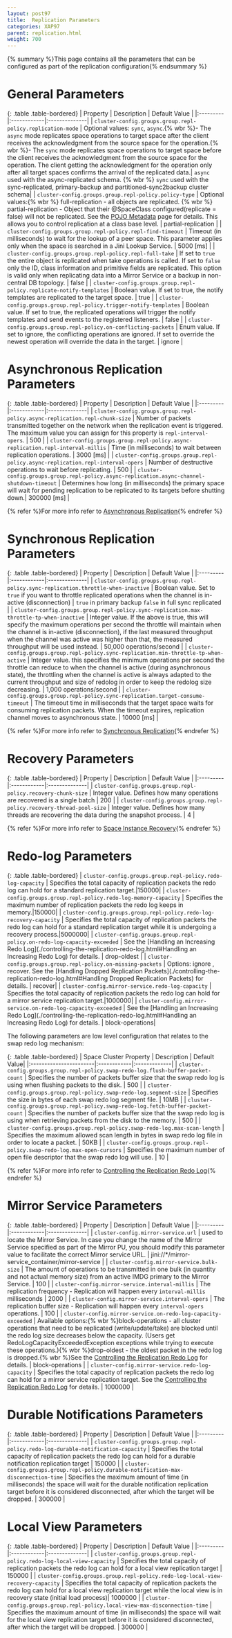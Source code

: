 ```yaml
---
layout: post97
title:  Replication Parameters
categories: XAP97
parent: replication.html
weight: 700
---
```


{% summary %}This page contains all the parameters that can be configured as part of the replication configuration{% endsummary %}

# General Parameters

{: .table .table-bordered}
| Property | Description | Default Value |
|:---------|:------------|:--------------|
| `cluster-config.groups.group.repl-policy.replication-mode` | Optional values: `sync`, `async`.{% wbr %}- The `async` mode replicates space operations to target space after the client receives the acknowledgment from the source space for the operation.{% wbr %}- The `sync` mode replicates space operations to target space before the client receives the acknowledgment from the source space for the operation. The client getting the acknowledgment for the operation only after all target spaces confirms the arrival of the replicated data.| `async` used with the async-replicated schema. {% wbr %}   `sync` used with the sync-replicated, primary-backup and partitioned-sync2backup cluster schema|
| `cluster-config.groups.group.repl-policy.policy-type` | Optional values:{% wbr %}  full-replication - all objects are replicated. {% wbr %}  partial-replication - Object that their @SpaceClass configured(replicate = false) will not be replicated. See the [POJO Metadata](./the-space-configuration.html) page for details. This allows you to control replication at a class base level. | partial-replication |
| `cluster-config.groups.group.repl-policy.repl-find-timeout` | Timeout (in milliseconds) to wait for the lookup of a peer space. This parameter applies only when the space is searched in a Jini Lookup Service. | 5000 \[ms\] |
| `cluster-config.groups.group.repl-policy.repl-full-take` | If set to `true` the entire object is replicated when take operations is called. If set to `false` only the ID, class information and primitive fields are replicated. This option is valid only when replicating data into a Mirror Service or a backup in non-central DB topology. | false |
| `cluster-config.groups.group.repl-policy.replicate-notify-templates` | Boolean value. If set to true, the notify templates are replicated to the target space. | true |
| `cluster-config.groups.group.repl-policy.trigger-notify-templates` | Boolean value. If set to true, the replicated operations will trigger the notify templates and send events to the registered listeners. | false |
| `cluster-config.groups.group.repl-policy.on-conflicting-packets` | Enum value. If set to ignore, the conflicting operations are ignored. If set to override the newest operation will override the data in the target. | ignore |

# Asynchronous Replication Parameters

{: .table .table-bordered}
| Property | Description | Default Value |
|:---------|:------------|:--------------|
| `cluster-config.groups.group.repl-policy.async-replication.repl-chunk-size` | Number of packets transmitted together on the network when the replication event is triggered. The maximum value you can assign for this property is `repl-interval-opers`. | 500 |
| `cluster-config.groups.group.repl-policy.async-replication.repl-interval-millis` | Time (in milliseconds) to wait between replication operations. | 3000 \[ms\] |
| `cluster-config.groups.group.repl-policy.async-replication.repl-interval-opers` | Number of destructive operations to wait before replicating. | 500 |
| `cluster-config.groups.group.repl-policy.async-replication.async-channel-shutdown-timeout` | Determines how long (in milliseconds) the primary space will wait for pending replication to be replicated to its targets before shutting down.| 300000 \[ms\]  |

{% refer %}For more info refer to [Asynchronous Replication](./asynchronous-replication.html){% endrefer %}

# Synchronous Replication Parameters

{: .table .table-bordered}
| Property | Description | Default Value |
|:---------|:------------|:--------------|
| `cluster-config.groups.group.repl-policy.sync-replication.throttle-when-inactive` | Boolean value. Set to `true` if you want to throttle replicated operations when the channel is in-active (disconnection) | `true` in primary backup `false` in full sync replicated |
| `cluster-config.groups.group.repl-policy.sync-replication.max-throttle-tp-when-inactive` | Integer value. If the above is true, this will specify the maximum operations per second the throttle will maintain when the channel is in-active (disconnection), if the last measured throughput when the channel was active was higher than that, the measured throughput will be used instead. | 50,000 operations/second |
| `cluster-config.groups.group.repl-policy.sync-replication.min-throttle-tp-when-active` | Integer value. this specifies the minimum operations per second the throttle can reduce to when the channel is active (during asynchronous state), the throttling when the channel is active is always adapted to the current throughput and size of redolog in order to keep the redolog size decreasing. | 1,000 operations/second |
| `cluster-config.groups.group.repl-policy.sync-replication.target-consume-timeout` | The timeout time in milliseconds that the target space waits for consuming replication packets. When the timeout expires, replication channel moves to asynchronous state. | 10000 \[ms\] |

{% refer %}For more info refer to [Synchronous Replication](./synchronous-replication.html){% endrefer %}

# Recovery Parameters

{: .table .table-bordered}
| Property | Description | Default Value |
|:---------|:------------|:--------------|
| `cluster-config.groups.group.repl-policy.recovery-chunk-size` | Integer value. Defines how many operations are recovered is a single batch | 200 |
| `cluster-config.groups.group.repl-policy.recovery-thread-pool-size` | Integer value. Defines how many threads are recovering the data during the snapshot process. | 4 |

{% refer %}For more info refer to [Space Instance Recovery](./space-instance-recovery.html){% endrefer %}

# Redo-log Parameters

{: .table .table-bordered}
| `cluster-config.groups.group.repl-policy.redo-log-capacity` | Specifies the total capacity of replication packets the redo log can hold for a standard replication target.|150000|
| `cluster-config.groups.group.repl-policy.redo-log-memory-capacity` | Specifies the maximum number of replication packets the redo log keeps in memory.|150000|
| `cluster-config.groups.group.repl-policy.redo-log-recovery-capacity` | Specifies the total capacity of replication packets the redo log can hold for a standard replication target while it is undergoing a recovery process.|5000000|
| `cluster-config.groups.group.repl-policy.on-redo-log-capacity-exceeded` | See the [Handling an Increasing Redo Log](./controlling-the-replication-redo-log.html#Handling an Increasing Redo Log) for details. | drop-oldest |
| `cluster-config.groups.group.repl-policy.on-missing-packets` | Options: ignore , recover. See the [Handling Dropped Replication Packets](./controlling-the-replication-redo-log.html#Handling Dropped Replication Packets) for details. | recover|
| `cluster-config.mirror-service.redo-log-capacity` | Specifies the total capacity of replication packets the redo log can hold for a mirror service replication target.|1000000|
| `cluster-config.mirror-service.on-redo-log-capacity-exceeded` | See the [Handling an Increasing Redo Log](./controlling-the-replication-redo-log.html#Handling an Increasing Redo Log) for details. | block-operations|

The following parameters are low level configuration that relates to the swap redo log mechanism:

{: .table .table-bordered}
| Space Cluster Property | Description | Default Value|
|:-----------------------|:------------|:-------------|
| `cluster-config.groups.group.repl-policy.swap-redo-log.flush-buffer-packet-count` | Specifies the number of packets buffer size that the swap redo log is using when flushing packets to the disk. | 500 |
| `cluster-config.groups.group.repl-policy.swap-redo-log.segment-size` | Specifies the size in bytes of each swap redo log segment file. | 10MB |
| `cluster-config.groups.group.repl-policy.swap-redo-log.fetch-buffer-packet-count` | Specifies the number of packets buffer size that the swap redo log is using when retrieving packets from the disk to the memory. | 500 |
| `cluster-config.groups.group.repl-policy.swap-redo-log.max-scan-length` | Specifies the maximum allowed scan length in bytes in swap redo log file in order to locate a packet. | 50KB |
| `cluster-config.groups.group.repl-policy.swap-redo-log.max-open-cursors` | Specifies the maximum number of open file descriptor that the swap redo log will use. | 10 |

{% refer %}For more info refer to [Controlling the Replication Redo Log](./controlling-the-replication-redo-log.html){% endrefer %}

# Mirror Service Parameters

{: .table .table-bordered}
| Property | Description | Default Value |
|:---------|:------------|:--------------|
| `cluster-config.mirror-service.url` | used to locate the Mirror Service. In case you change the name of the Mirror Service specified as part of the Mirror PU, you should modify this parameter value to facilitate the correct Mirror service URL. | jini://*/mirror-service_container/mirror-service |
| `cluster-config.mirror-service.bulk-size` | The amount of operations to be transmitted in one bulk (in quantity and not actual memory size) from an active IMDG primary to the Mirror Service. | 100 |
| `cluster-config.mirror-service.interval-millis` | The replication frequency - Replication will happen every `interval-millis` milliseconds | 2000 |
| `cluster-config.mirror-service.interval-opers` | The replication buffer size - Replication will happen every `interval-opers` operations. | 100 |
| `cluster-config.mirror-service.on-redo-log-capacity-exceeded` | Available options:{% wbr %}block-operations - all cluster operations that need to be replicated (write/update/take) are blocked until the redo log size decreases below the capacity. (Users get RedoLogCapacityExceededException exceptions while trying to execute these operations.){% wbr %}drop-oldest - the oldest packet in the redo log is dropped.{% wbr %}See the [Controlling the Replication Redo Log](./controlling-the-replication-redo-log.html) for details. | block-operations |
| `cluster-config.mirror-service.redo-log-capacity` | Specifies the total capacity of replication packets the redo log can hold for a mirror service replication target.
  See the [Controlling the Replication Redo Log](./controlling-the-replication-redo-log.html) for details. | 1000000 |

# Durable Notifications Parameters

{: .table .table-bordered}
| Property | Description | Default Value |
|:---------|:------------|:--------------|
| `cluster-config.groups.group.repl-policy.redo-log-durable-notification-capacity` | Specifies the total capacity of replication packets the redo log can hold for a durable notification replication target | 150000 |
| `cluster-config.groups.group.repl-policy.durable-notification-max-disconnection-time` | Specifies the maximum amount of time (in milliseconds) the space will wait for the durable notification replication target before it is considered disconnected, after which the target will be dropped. | 300000 |

# Local View Parameters

{: .table .table-bordered}
| Property | Description | Default Value |
|:---------|:------------|:--------------|
| `cluster-config.groups.group.repl-policy.redo-log-local-view-capacity` | Specifies the total capacity of replication packets the redo log can hold for a local view replication target | 150000 |
| `cluster-config.groups.group.repl-policy.redo-log-local-view-recovery-capacity` | Specifies the total capacity of replication packets the redo log can hold for a local view replication target while the local view is in recovery state (initial load process)| 1000000 |
| `cluster-config.groups.group.repl-policy.local-view-max-disconnection-time` | Specifies the maximum amount of time (in milliseconds) the space will wait for the local view replication target before it is considered disconnected, after which the target will be dropped. | 300000 |
